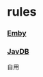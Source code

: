 # rules

### [Emby](https://raw.githubusercontent.com/LGMjiang/Tools/main/Loon/Rules/Emby.list)

### [JavDB](https://raw.githubusercontent.com/LGMjiang/Tools/main/Loon/Rules/JavDB.list)

自用

